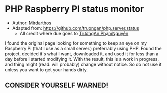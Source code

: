 # PHP Raspberry PI status monitor

* Author: [Mirdarthos](https://github.com/Mirdarthos)
* Adapted from: https://github.com/truongan/php.server.status
    * All credit where due goes to [TrườngAn PhạmNguyễn](https://github.com/truongan)

I found the original page looking for something to keep an eye on my Raspberry Pi (that I use as a small server.)
preferrably using PHP. Found the project, decided it's what I want, downloaded it, and used it for less than a day before
I started modifying it. With the result, this is a work in progress, and thing might (read: will probably) change without
notice. So do not use it unless you want to get your hands dirty.

## CONSIDER YOURSELF WARNED!
